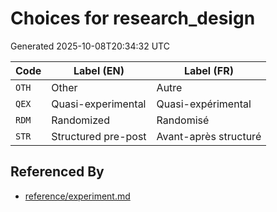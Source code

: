 # Choices for research_design

Generated 2025-10-08T20:34:32 UTC

| Code | Label (EN) | Label (FR) |
|------|------------|------------|
| `OTH` | Other | Autre |
| `QEX` | Quasi-experimental | Quasi-expérimental |
| `RDM` | Randomized | Randomisé |
| `STR` | Structured pre-post | Avant-après structuré |


## Referenced By

- [reference/experiment.md](../reference/experiment.md)
